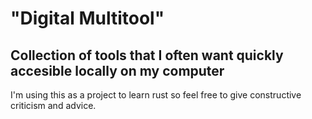 # "Digital Multitool"
## Collection of tools that I often want quickly accesible locally on my computer
I'm using this as a project to learn rust so feel free to give constructive criticism and advice.
